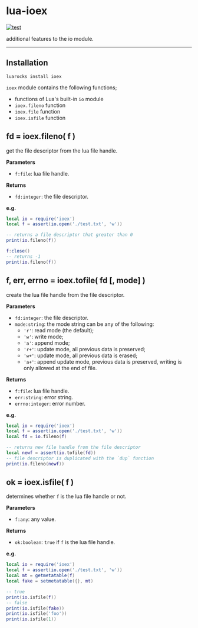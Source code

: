 # lua-ioex

[![test](https://github.com/mah0x211/lua-ioex/actions/workflows/test.yml/badge.svg)](https://github.com/mah0x211/lua-ioex/actions/workflows/test.yml)

additional features to the io module.

---


## Installation

```
luarocks install ioex
```

`ioex` module contains the following functions;

- functions of Lua's built-in `io` module
- `ioex.fileno` function
- `ioex.file` function
- `ioex.isfile` function


## fd = ioex.fileno( f )

get the file descriptor from the lua file handle.

**Parameters**

- `f:file`: lua file handle.

**Returns**

- `fd:integer`: the file descriptor.

**e.g.**

```lua
local io = require('ioex')
local f = assert(io.open('./test.txt', 'w'))

-- returns a file descriptor that greater than 0
print(io.fileno(f)) 

f:close()
-- returns -1
print(io.fileno(f))
```


## f, err, errno = ioex.tofile( fd [, mode] )

create the lua file handle from the file descriptor.

**Parameters**

- `fd:integer`: the file descriptor.
- `mode:string`: the mode string can be any of the following:
  - `'r'`: read mode (the default);
  - `'w'`: write mode;
  - `'a'`: append mode;
  - `'r+'`: update mode, all previous data is preserved;
  - `'w+'`: update mode, all previous data is erased;
  - `'a+'`: append update mode, previous data is preserved, writing is only allowed at the end of file.

**Returns**

- `f:file`: lua file handle.
- `err:string`: error string.
- `errno:integer`: error number.

**e.g.**

```lua
local io = require('ioex')
local f = assert(io.open('./test.txt', 'w'))
local fd = io.fileno(f)

-- returns new file handle from the file descriptor
local newf = assert(io.tofile(fd))
-- file descriptor is duplicated with the `dup` function
print(io.fileno(newf)) 
```


## ok = ioex.isfile( f )

determines whether `f` is the lua file handle or not.

**Parameters**

- `f:any`: any value.

**Returns**

- `ok:boolean`: `true` if `f` is the lua file handle.

**e.g.**

```lua
local io = require('ioex')
local f = assert(io.open('./test.txt', 'w'))
local mt = getmetatable(f)
local fake = setmetatable({}, mt)

-- true
print(io.isfile(f)) 
-- false
print(io.isfile(fake))
print(io.isfile('foo'))
print(io.isfile(1))
```

